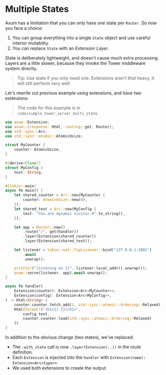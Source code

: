 # Multiple States

Axum has a limitation that you can only have *one* state per `Router`. So now you face a choice:

1. You can group everything into a single `State` object and use careful interior mutability.
2. You can replace `State` with an *Extension Layer*.

State is deliberately lightweight, and doesn't cause much extra processing. Layers are a little slower, because they invoke the Tower middleware system directly.

> Tip: Use state if you only need one. Extensions aren't *that* heavy, it will still perform very well.

Let's rewrite out previous example using extensions, and have two extensions:

> The code for this example is in `code/simple_tower_server_multi_state`.

```rust
use axum::Extension;
use axum::{response::Html, routing::get, Router};
use std::sync::Arc;
use std::sync::atomic::AtomicUsize;

struct MyCounter {
    counter: AtomicUsize,
}

#[derive(Clone)]
struct MyConfig {
    text: String,
}

#[tokio::main]
async fn main() {
    let shared_counter = Arc::new(MyCounter {
        counter: AtomicUsize::new(0),
    });
    let shared_text = Arc::new(MyConfig {
        text: "You are dynamic visitor #".to_string(),
    });

    let app = Router::new()
        .route("/", get(handler))
        .layer(Extension(shared_counter))
        .layer(Extension(shared_text));

    let listener = tokio::net::TcpListener::bind("127.0.0.1:3001")
        .await
        .unwrap();

    println!("listening on {}", listener.local_addr().unwrap());
    axum::serve(listener, app).await.unwrap();
}

async fn handler(
    Extension(counter): Extension<Arc<MyCounter>>,
    Extension(config): Extension<Arc<MyConfig>>,
) -> Html<String> {
    counter.counter.fetch_add(1, std::sync::atomic::Ordering::Relaxed);
    Html(format!("<h1>{} {}</h1>",
        config.text,
        counter.counter.load(std::sync::atomic::Ordering::Relaxed)
    ))
}
```

In addition to the obvious change (two states), we've replaced:

* The `.with_state` call is now `.layer(Extension(..))` in the route definition.
* Each `Extension` is injected into the `handler` with `Extension(name): Extension<Arc<type>>`.
* We used both extensions to create the output.

